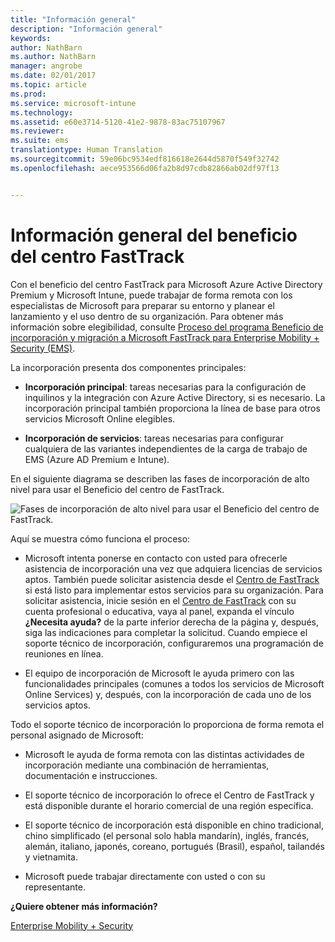 ```yaml
---
title: "Información general"
description: "Información general"
keywords: 
author: NathBarn
ms.author: NathBarn
manager: angrobe
ms.date: 02/01/2017
ms.topic: article
ms.prod: 
ms.service: microsoft-intune
ms.technology: 
ms.assetid: e60e3714-5120-41e2-9878-83ac75107967
ms.reviewer: 
ms.suite: ems
translationtype: Human Translation
ms.sourcegitcommit: 59e06bc9534edf816618e2644d5870f549f32742
ms.openlocfilehash: aece953566d06fa2b8d97cdb82866ab02df97f13


---
```


# <a name="fasttrack-center-benefit-overview"></a>Información general del beneficio del centro FastTrack

Con el beneficio del centro FastTrack para Microsoft Azure Active Directory Premium y Microsoft Intune, puede trabajar de forma remota con los especialistas de Microsoft para preparar su entorno y planear el lanzamiento y el uso dentro de su organización. Para obtener más información sobre elegibilidad, consulte [Proceso del programa Beneficio de incorporación y migración a Microsoft FastTrack para Enterprise Mobility + Security (EMS)](fasttrack-center-benefit-process-for-enterprise-mobility-suite-ems.md).


La incorporación presenta dos componentes principales:

-   **Incorporación principal**: tareas necesarias para la configuración de inquilinos y la integración con Azure Active Directory, si es necesario. La incorporación principal también proporciona la línea de base para otros servicios Microsoft Online elegibles.

-   **Incorporación de servicios**: tareas necesarias para configurar cualquiera de las variantes independientes de la carga de trabajo de EMS (Azure AD Premium e Intune).

En el siguiente diagrama se describen las fases de incorporación de alto nivel para usar el Beneficio del centro de FastTrack.

![Fases de incorporación de alto nivel para usar el Beneficio del centro de FastTrack.](./media/ft-onboarding-process.png)

Aquí se muestra cómo funciona el proceso:

- Microsoft intenta ponerse en contacto con usted para ofrecerle asistencia de incorporación una vez que adquiera licencias de servicios aptos. También puede solicitar asistencia desde el [Centro de FastTrack](http://fasttrack.microsoft.com/) si está listo para implementar estos servicios para su organización. Para solicitar asistencia, inicie sesión en el [Centro de FastTrack](http://fasttrack.microsoft.com/) con su cuenta profesional o educativa, vaya al panel, expanda el vínculo **¿Necesita ayuda?** de la parte inferior derecha de la página y, después, siga las indicaciones para completar la solicitud. Cuando empiece el soporte técnico de incorporación, configuraremos una programación de reuniones en línea.

-   El equipo de incorporación de Microsoft le ayuda primero con las funcionalidades principales (comunes a todos los servicios de Microsoft Online Services) y, después, con la incorporación de cada uno de los servicios aptos.

Todo el soporte técnico de incorporación lo proporciona de forma remota el personal asignado de Microsoft:

-   Microsoft le ayuda de forma remota con las distintas actividades de incorporación mediante una combinación de herramientas, documentación e instrucciones.

-   El soporte técnico de incorporación lo ofrece el Centro de FastTrack y está disponible durante el horario comercial de una región específica.

-   El soporte técnico de incorporación está disponible en chino tradicional, chino simplificado (el personal solo habla mandarín), inglés, francés, alemán, italiano, japonés, coreano, portugués (Brasil), español, tailandés y vietnamita.

-   Microsoft puede trabajar directamente con usted o con su representante.

**¿Quiere obtener más información?**

[Enterprise Mobility + Security](https://www.microsoft.com/en-us/cloud-platform/enterprise-mobility)



<!--HONumber=Jan17_HO1-->


